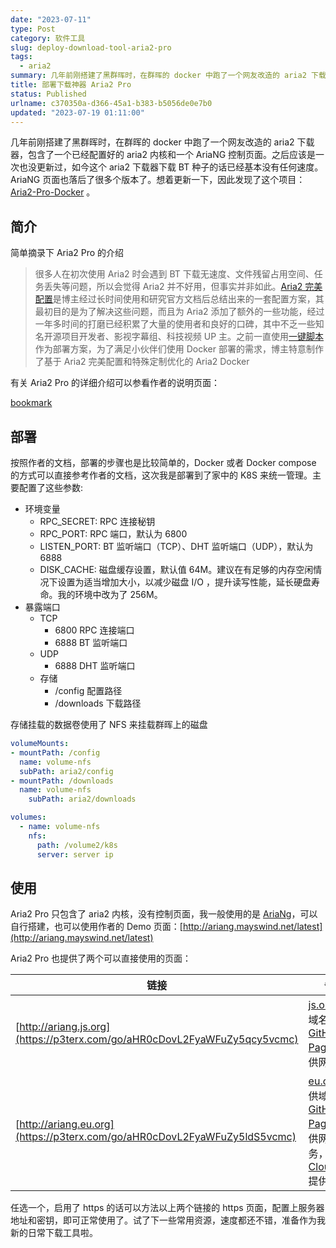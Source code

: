 ```yaml
---
date: "2023-07-11"
type: Post
category: 软件工具
slug: deploy-download-tool-aria2-pro
tags:
  - aria2
summary: 几年前刚搭建了黑群晖时，在群晖的 docker 中跑了一个网友改造的 aria2 下载器，包含了一个已经配置好的 aria2 内核和一个 AriaNG 控制页面。之后应该是一次也没更新过，如今这个 aria2 下载器下载BT种子的话已经基本没有任何速度。AriaNG 页面也落后了很多个版本了。想着更新一下，因此发现了这个项目：Aria2-Pro-Docker 。
title: 部署下载神器 Aria2 Pro
status: Published
urlname: c370350a-d366-45a1-b383-b5056de0e7b0
updated: "2023-07-19 01:11:00"
---
```


几年前刚搭建了黑群晖时，在群晖的 docker 中跑了一个网友改造的 aria2 下载器，包含了一个已经配置好的 aria2 内核和一个 AriaNG 控制页面。之后应该是一次也没更新过，如今这个 aria2 下载器下载 BT 种子的话已经基本没有任何速度。AriaNG 页面也落后了很多个版本了。想着更新一下，因此发现了这个项目：[Aria2-Pro-Docker](https://github.com/P3TERX/Aria2-Pro-Docker) 。

## 简介

简单摘录下 Aria2 Pro 的介绍

> 很多人在初次使用 Aria2 时会遇到 BT 下载无速度、文件残留占用空间、任务丢失等问题，所以会觉得 Aria2 并不好用，但事实并非如此。[Aria2 完美配置](https://p3terx.com/go/aHR0cHM6Ly9naXRodWIuY29tL1AzVEVSWC9hcmlhMi5jb25m)是博主经过长时间使用和研究官方文档后总结出来的一套配置方案，其最初目的是为了解决这些问题，而且为 Aria2 添加了额外的一些功能，经过一年多时间的打磨已经积累了大量的使用者和良好的口碑，其中不乏一些知名开源项目开发者、影视字幕组、科技视频 UP 主。之前一直使用[一键脚本](https://p3terx.com/go/aHR0cHM6Ly9naXRodWIuY29tL1AzVEVSWC9hcmlhMi5zaA)作为部署方案，为了满足小伙伴们使用 Docker 部署的需求，博主特意制作了基于 Aria2 完美配置和特殊定制优化的 Aria2 Docker

有关 Aria2 Pro 的详细介绍可以参看作者的说明页面：

[bookmark](https://p3terx.com/archives/docker-aria2-pro.html)

## 部署

按照作者的文档，部署的步骤也是比较简单的，Docker 或者 Docker compose 的方式可以直接参考作者的文档，这次我是部署到了家中的 K8S 来统一管理。主要配置了这些参数:

- 环境变量
  - RPC_SECRET: RPC 连接秘钥
  - RPC_PORT: RPC 端口，默认为 6800
  - LISTEN_PORT: BT 监听端口（TCP）、DHT 监听端口（UDP），默认为 6888
  - DISK_CACHE: 磁盘缓存设置，默认值 64M。建议在有足够的内存空闲情况下设置为适当增加大小，以减少磁盘 I/O ，提升读写性能，延长硬盘寿命。我的环境中改为了 256M。
- 暴露端口
  - TCP
    - 6800 RPC 连接端口
    - 6888 BT 监听端口
  - UDP
    - 6888 DHT 监听端口
  - 存储
    - /config 配置路径
    - /downloads 下载路径

存储挂载的数据卷使用了 NFS 来挂载群晖上的磁盘

```yaml
volumeMounts:
- mountPath: /config
  name: volume-nfs
  subPath: aria2/config
- mountPath: /downloads
  name: volume-nfs
	subPath: aria2/downloads

volumes:
  - name: volume-nfs
    nfs:
      path: /volume2/k8s
      server: server ip
```

## 使用

Aria2 Pro 只包含了 aria2 内核，没有控制页面，我一般使用的是 [AriaNg](https://github.com/mayswind/AriaNg)，可以自行搭建，也可以使用作者的 Demo 页面：[http://ariang.mayswind.net/latest](http://ariang.mayswind.net/latest)

Aria2 Pro 也提供了两个可以直接使用的页面：

| 链接                                                                      | 备注                                                                                                                                                                                                                                             |
| ------------------------------------------------------------------------- | ------------------------------------------------------------------------------------------------------------------------------------------------------------------------------------------------------------------------------------------------ |
| [http://ariang.js.org](https://p3terx.com/go/aHR0cDovL2FyaWFuZy5qcy5vcmc) | [js.org](https://p3terx.com/go/aHR0cHM6Ly9qcy5vcmcv)  提供域名，[GitHub Pages](https://p3terx.com/go/aHR0cHM6Ly9wYWdlcy5naXRodWIuY29tLw)  提供网页服务                                                                                           |
| [http://ariang.eu.org](https://p3terx.com/go/aHR0cDovL2FyaWFuZy5ldS5vcmc) | [eu.org](https://p3terx.com/go/aHR0cHM6Ly9uaWMuZXUub3JnLw)  提供域名，[GitHub Pages](https://p3terx.com/go/aHR0cHM6Ly9wYWdlcy5naXRodWIuY29tLw)  提供网页服务，[Cloudflare](https://p3terx.com/go/aHR0cHM6Ly93d3cuY2xvdWRmbGFyZS5jb20v)  提供 CDN |

任选一个，启用了 https 的话可以方法以上两个链接的 https 页面，配置上服务器地址和密钥，即可正常使用了。试了下一些常用资源，速度都还不错，准备作为我新的日常下载工具啦。

